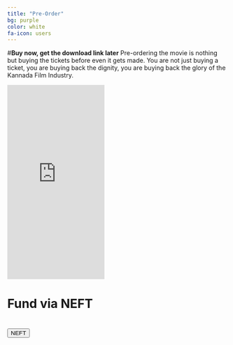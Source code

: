 ```yaml
---
title: "Pre-Order"
bg: purple
color: white
fa-icon: users
---
```

#**Buy now, get the download link later**
Pre-ordering the movie is nothing but buying the tickets before even it gets made. You are not just buying a ticket, you are buying back the dignity, you are buying back the glory of the Kannada Film Industry.

<div>
<div id="indigo">
<iframe src="https://www.indiegogo.com/project/to-make-c10-h14-n2-film-in-kannada/embedded" width="222px" height="445px" frameborder="0" scrolling="no"></iframe>
</div>
<h1>Fund via NEFT<h1></h1>
<a style="align:center" href="http://www.c10h14n2thefilm.com/" target="_blank"><button class="btn">NEFT</button></a>
</div>
